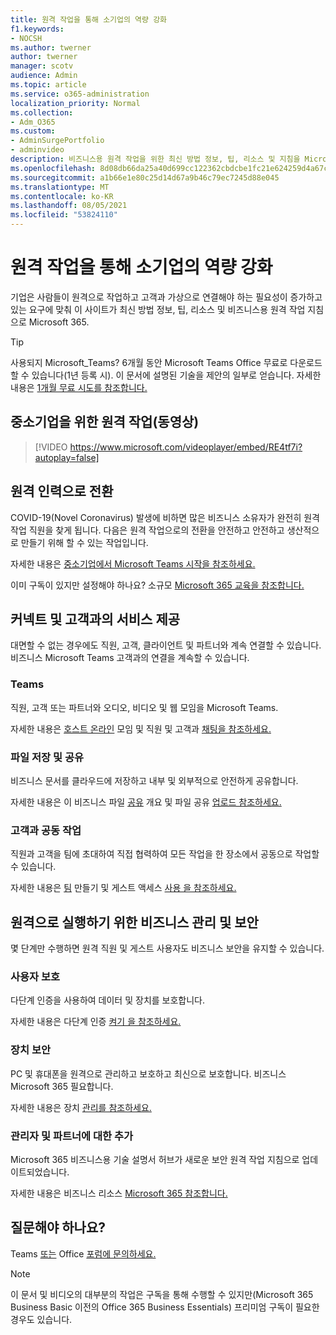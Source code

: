 ```yaml
---
title: 원격 작업을 통해 소기업의 역량 강화
f1.keywords:
- NOCSH
ms.author: twerner
author: twerner
manager: scotv
audience: Admin
ms.topic: article
ms.service: o365-administration
localization_priority: Normal
ms.collection:
- Adm_O365
ms.custom:
- AdminSurgePortfolio
- adminvideo
description: 비즈니스용 원격 작업을 위한 최신 방법 정보, 팁, 리소스 및 지침을 Microsoft 365.
ms.openlocfilehash: 8d08db66da25a40d699cc122362cbdcbe1fc21e624259d4a67c833663a4a3113
ms.sourcegitcommit: a1b66e1e80c25d14d67a9b46c79ec7245d88e045
ms.translationtype: MT
ms.contentlocale: ko-KR
ms.lasthandoff: 08/05/2021
ms.locfileid: "53824110"
---
```

# <a name="empower-your-small-business-with-remote-work"></a>원격 작업을 통해 소기업의 역량 강화

기업은 사람들이 원격으로 작업하고 고객과 가상으로 연결해야 하는 필요성이 증가하고 있는 요구에 맞춰 이 사이트가 최신 방법 정보, 팁, 리소스 및 비즈니스용 원격 작업 지침으로 Microsoft 365.

> [!TIP]
> 사용되지 Microsoft_Teams? 6개월 동안 Microsoft Teams Office 무료로 다운로드할 수 있습니다(1년 등록 시). 이 문서에 설명된 기술을 제안의 일부로 얻습니다. 자세한 내용은 [1개월 무료 시도를 참조합니다.](https://aka.ms/SMBTeamsOffer)

## <a name="remote-work-for-your-small-business-video"></a>중소기업을 위한 원격 작업(동영상)

> [!VIDEO https://www.microsoft.com/videoplayer/embed/RE4tf7i?autoplay=false]

## <a name="transitioning-to-a-remote-workforce"></a>원격 인력으로 전환

COVID-19(Novel Coronavirus) 발생에 비하면 많은 비즈니스 소유자가 완전히 원격 작업 직원을 찾게 됩니다. 다음은 원격 작업으로의 전환을 안전하고 안전하고 생산적으로 만들기 위해 할 수 있는 작업입니다.

자세한 내용은 [중소기업에서 Microsoft Teams 시작을 참조하세요.](../../business-video/get-started-teams-small-business.md)

이미 구독이 있지만 설정해야 하나요? 소규모 [Microsoft 365 교육을 참조합니다.](../../business-video/index.yml)

## <a name="connect-with-employees-and-customers"></a>커넥트 및 고객과의 서비스 제공

대면할 수 없는 경우에도 직원, 고객, 클라이언트 및 파트너와 계속 연결할 수 있습니다. 비즈니스 Microsoft Teams 고객과의 연결을 계속할 수 있습니다.

### <a name="meet-up-in-teams"></a>Teams

직원, 고객 또는 파트너와 오디오, 비디오 및 웹 모임을 Microsoft Teams.

자세한 내용은 [호스트 온라인](../../business-video/start-and-pin-chats.md) 모임 및 직원 및 고객과 [채팅을 참조하세요.](https://support.microsoft.com/office/chat-with-employees-and-customers-65748808-a403-462c-a6e1-b169e5bc6c92)

### <a name="store-and-share-files"></a>파일 저장 및 공유

비즈니스 문서를 클라우드에 저장하고 내부 및 외부적으로 안전하게 공유합니다.

자세한 내용은 이 비즈니스 파일 [공유](../../business-video/overview-file-sharing.md) 개요 및 파일 공유 [업로드 참조하세요.](https://support.microsoft.com/office/upload-and-share-files-57b669db-678e-424e-b0a0-15d19215cb12)

### <a name="collaborate-with-customers"></a>고객과 공동 작업

직원과 고객을 팀에 초대하여 직접 협력하여 모든 작업을 한 장소에서 공동으로 작업할 수 있습니다.

자세한 내용은 [팀](../../business-video/team-with-guests.md) 만들기 및 게스트 액세스 [사용 을 참조하세요.](/MicrosoftTeams/guest-access)

## <a name="manage-and-secure-your-business-to-run-remotely"></a>원격으로 실행하기 위한 비즈니스 관리 및 보안

몇 단계만 수행하면 원격 직원 및 게스트 사용자도 비즈니스 보안을 유지할 수 있습니다.

### <a name="secure-your-users"></a>사용자 보호

다단계 인증을 사용하여 데이터 및 장치를 보호합니다.

자세한 내용은 다단계 인증 [켜기 을 참조하세요.](../../business-video/turn-on-mfa.md)

### <a name="secure-your-devices"></a>장치 보안

PC 및 휴대폰을 원격으로 관리하고 보호하고 최신으로 보호합니다. 비즈니스 Microsoft 365 필요합니다.

자세한 내용은 장치 [관리를 참조하세요.](../../business-video/secure-win-10-pro-devices.md)

### <a name="more-for-admins-and-partners"></a>관리자 및 파트너에 대한 추가

Microsoft 365 비즈니스용 기술 설명서 허브가 새로운 보안 원격 작업 지침으로 업데이트되었습니다.

자세한 내용은 비즈니스 리소스 [Microsoft 365 참조합니다.](/microsoft-365/business)

## <a name="need-to-ask-a-question"></a>질문해야 하나요?

Teams [또는](https://answers.microsoft.com/msteams/forum) Office [포럼에 문의하세요.](https://answers.microsoft.com)

> [!NOTE]
> 이 문서 및 비디오의 대부분의 작업은 구독을 통해 수행할 수 있지만(Microsoft 365 Business Basic 이전의 Office 365 Business Essentials) 프리미엄 구독이 필요한 경우도 있습니다.

